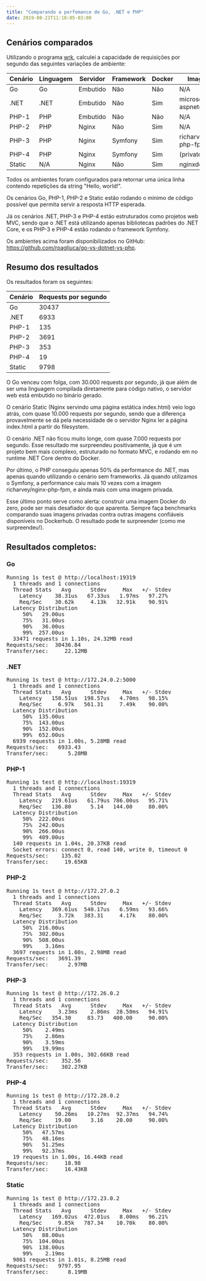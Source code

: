 ```yaml
---
title: "Comparando a perfomance de Go, .NET e PHP"
date: 2019-08-21T11:18:05-03:00
---
```


## Cenários comparados

Utilizando o programa [wrk](https://github.com/wg/wrk), calculei a capacidade de requisições por segundo das seguintes variações de ambiente:

| Cenário  | Linguagem | Servidor | Framework | Docker | Imagem Docker                              |
|----------|-----------|----------|-----------|--------|--------------------------------------------|
| Go       | Go        | Embutido | Não       | Não    | N/A                                        |
| .NET     | .NET      | Embutido | Não       | Sim    | microsoft/dotnet:2.2-aspnetcore-runtime    | 
| PHP-1    | PHP       | Embutido | Não       | Não    | N/A                                        |
| PHP-2    | PHP       | Nginx    | Não       | Sim    | N/A                                        |
| PHP-3    | PHP       | Nginx    | Symfony   | Sim    | richarvey/nginx-php-fpm                    |
| PHP-4    | PHP       | Nginx    | Symfony   | Sim    | (private)                                  |
| Static   | N/A       | Nginx    | Não       | Sim    | nginxdemos/hello                           |

Todos os ambientes foram configurados para retornar uma única linha contendo repetições da string "Hello, world!".

Os cenários Go, PHP-1, PHP-2 e Static estão rodando o mínimo de código possível que permita
servir a resposta HTTP esperada.

Já os cenários .NET, PHP-3 e PHP-4 estão estruturados como projetos web MVC, sendo que o .NET está utilizando
apenas bibliotecas padrões do .NET Core, e os PHP-3 e PHP-4 estão rodando o framework Symfony.

Os ambientes acima foram disponibilizados no GitHub: https://github.com/rpagliuca/go-vs-dotnet-vs-php.  

## Resumo dos resultados

Os resultados foram os seguintes:

| Cenário  | Requests por segundo |
|----------|----------------------|
| Go       | 30437                |
| .NET     | 6933                 |
| PHP-1    | 135                  |
| PHP-2    | 3691                 |
| PHP-3    | 353                  |
| PHP-4    | 19                   |
| Static   | 9798                 |

O Go venceu com folga, com 30.000 requests por segundo, já que além de ser uma linguagem compilada diretamente
para código nativo, o servidor web
está embutido no binário gerado.

O cenário Static (Nginx servindo uma página estática index.html) veio logo atrás, com quase 10.000 requests por segundo,
sendo que a diferença provavelmente se dá pela necessidade de o servidor Nginx ler a página index.html a partir
do filesystem.

O cenário .NET não ficou muito longe, com quase 7.000 requests por segundo. Esse resultado me surpreendeu positivamente,
já que é um projeto bem mais complexo, estruturado no formato MVC, e rodando em no runtime .NET Core dentro do Docker.

Por último, o PHP conseguiu apenas 50% da performance do .NET, mas apenas quando utilizando o cenário sem frameworks. Já quando
utilizamos o Symfony, a performance
caiu mais 10 vezes com a imagem richarvey/nginx-php-fpm, e ainda mais com uma imagem privada.

Esse último ponto serve como alerta: construir uma imagem Docker do zero, pode ser mais desafiador do que aparenta.
Sempre faça benchmarks comparando suas imagens privadas contra outras imagens confiáveis disponíveis no Dockerhub.
O resultado pode te surpreender (como me surpreendeu!).

## Resultados completos:

### Go
<pre>
Running 1s test @ http://localhost:19319
  1 threads and 1 connections
  Thread Stats   Avg      Stdev     Max   +/- Stdev
    Latency    38.31us   67.33us   1.97ms   97.27%
    Req/Sec    30.62k     4.13k   32.91k    90.91%
  Latency Distribution
     50%   29.00us
     75%   31.00us
     90%   36.00us
     99%  257.00us
  33471 requests in 1.10s, 24.32MB read
Requests/sec:  30436.84
Transfer/sec:     22.12MB
</pre>

### .NET

<pre>
Running 1s test @ http://172.24.0.2:5000
  1 threads and 1 connections
  Thread Stats   Avg      Stdev     Max   +/- Stdev
    Latency   158.51us  198.57us   4.70ms   98.15%
    Req/Sec     6.97k   561.31     7.49k    90.00%
  Latency Distribution
     50%  135.00us
     75%  143.00us
     90%  152.00us
     99%  652.00us
  6939 requests in 1.00s, 5.28MB read
Requests/sec:   6933.43
Transfer/sec:      5.28MB
</pre>

### PHP-1
<pre>
Running 1s test @ http://localhost:19319
  1 threads and 1 connections
  Thread Stats   Avg      Stdev     Max   +/- Stdev
    Latency   219.61us   61.79us 786.00us   95.71%
    Req/Sec   136.80      5.14   144.00     80.00%
  Latency Distribution
     50%  222.00us
     75%  242.00us
     90%  266.00us
     99%  409.00us
  140 requests in 1.04s, 20.37KB read
  Socket errors: connect 0, read 140, write 0, timeout 0
Requests/sec:    135.02
Transfer/sec:     19.65KB
</pre>

### PHP-2
<pre>
Running 1s test @ http://172.27.0.2
  1 threads and 1 connections
  Thread Stats   Avg      Stdev     Max   +/- Stdev
    Latency   369.61us  540.17us   6.59ms   93.66%
    Req/Sec     3.72k   383.31     4.17k    80.00%
  Latency Distribution
     50%  216.00us
     75%  302.00us
     90%  508.00us
     99%    3.16ms
  3697 requests in 1.00s, 2.98MB read
Requests/sec:   3691.39
Transfer/sec:      2.97MB
</pre>

### PHP-3
<pre>
Running 1s test @ http://172.26.0.2
  1 threads and 1 connections
  Thread Stats   Avg      Stdev     Max   +/- Stdev
    Latency     3.23ms    2.86ms  28.50ms   94.91%
    Req/Sec   354.30     83.73   400.00     90.00%
  Latency Distribution
     50%    2.49ms
     75%    2.86ms
     90%    3.59ms
     99%   19.99ms
  353 requests in 1.00s, 302.66KB read
Requests/sec:    352.56
Transfer/sec:    302.27KB
</pre>

### PHP-4
<pre>
Running 1s test @ http://172.28.0.2
  1 threads and 1 connections
  Thread Stats   Avg      Stdev     Max   +/- Stdev
    Latency    50.26ms   10.27ms  92.37ms   94.74%
    Req/Sec    19.00      3.16    20.00     90.00%
  Latency Distribution
     50%   47.57ms
     75%   48.16ms
     90%   51.25ms
     99%   92.37ms
  19 requests in 1.00s, 16.44KB read
Requests/sec:     18.98
Transfer/sec:     16.43KB
</pre>

### Static
<pre>
Running 1s test @ http://172.23.0.2
  1 threads and 1 connections
  Thread Stats   Avg      Stdev     Max   +/- Stdev
    Latency   169.02us  472.01us   8.00ms   96.21%
    Req/Sec     9.85k   787.34    10.70k    80.00%
  Latency Distribution
     50%   88.00us
     75%  104.00us
     90%  138.00us
     99%    2.19ms
  9861 requests in 1.01s, 8.25MB read
Requests/sec:   9797.95
Transfer/sec:      8.19MB
</pre>
